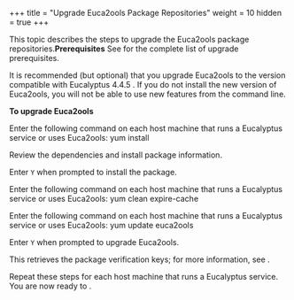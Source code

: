 +++
title = "Upgrade Euca2ools Package Repositories"
weight = 10
hidden = true
+++

This topic describes the steps to upgrade the Euca2ools package repositories.**Prerequisites** See [](upgrade_prep.dita#upgrade_prep) for the complete list of upgrade prerequisites. 

It is recommended (but optional) that you upgrade Euca2ools to the version compatible with Eucalyptus 4.4.5 . If you do not install the new version of Euca2ools, you will not be able to use new features from the command line. 

**To upgrade Euca2ools** 

Enter the following command on each host machine that runs a Eucalyptus service or uses Euca2ools: 
    yum install 

Review the dependencies and install package information. 

Enter `Y` when prompted to install the package. 

Enter the following command on each host machine that runs a Eucalyptus service or uses Euca2ools: 
    yum clean expire-cache

Enter the following command on each host machine that runs a Eucalyptus service or uses Euca2ools: 
    yum update euca2ools

Enter `Y` when prompted to upgrade Euca2ools. 

This retrieves the package verification keys; for more information, see [](installing_euca_software_signing.dita#installing_software_signing) . 

Repeat these steps for each host machine that runs a Eucalyptus service. You are now ready to [](upgrade_packages.dita) . 
